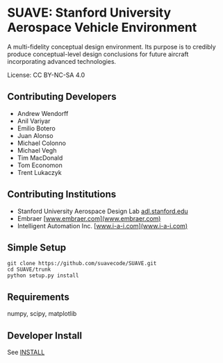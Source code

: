 SUAVE: Stanford University Aerospace Vehicle Environment
========================================================
 
A multi-fidelity conceptual design environment.
Its purpose is to credibly produce conceptual-level design conclusions 
for future aircraft incorporating advanced technologies.

License: CC BY-NC-SA 4.0
 
Contributing Developers
-----------------------
* Andrew Wendorff
* Anil Variyar
* Emilio Botero
* Juan Alonso
* Michael Colonno
* Michael Vegh
* Tim MacDonald
* Tom Economon
* Trent Lukaczyk
    
Contributing Institutions
-------------------------
* Stanford University Aerospace Design Lab [adl.stanford.edu](adl.stanford.edu)
* Embraer [www.embraer.com](www.embraer.com)
* Intelligent Automation Inc.  [www.i-a-i.com](www.i-a-i.com)
    
Simple Setup
------------

```
git clone https://github.com/suavecode/SUAVE.git
cd SUAVE/trunk
python setup.py install
```


Requirements
------------

numpy, scipy, matplotlib


Developer Install
-----------------

See [INSTALL](INSTALL)




